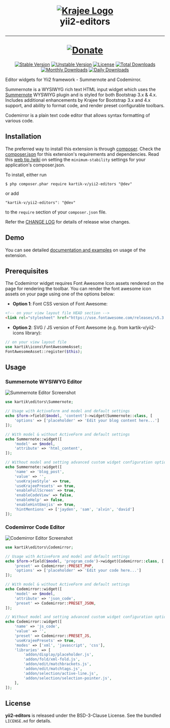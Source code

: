 <h1 align="center">
    <a href="http://demos.krajee.com" title="Krajee Demos" target="_blank">
        <img src="http://kartik-v.github.io/bootstrap-fileinput-samples/samples/krajee-logo-b.png" alt="Krajee Logo"/>
    </a>
    <br>
    yii2-editors
    <hr>
    <a href="https://www.paypal.com/cgi-bin/webscr?cmd=_s-xclick&hosted_button_id=DTP3NZQ6G2AYU"
       title="Donate via Paypal" target="_blank">
        <img src="http://kartik-v.github.io/bootstrap-fileinput-samples/samples/donate.png" alt="Donate"/>
    </a>
</h1>

<div align="center">

[![Stable Version](https://poser.pugx.org/kartik-v/yii2-editors/v/stable)](https://packagist.org/packages/kartik-v/yii2-editors)
[![Unstable Version](https://poser.pugx.org/kartik-v/yii2-editors/v/unstable)](https://packagist.org/packages/kartik-v/yii2-editors)
[![License](https://poser.pugx.org/kartik-v/yii2-editors/license)](https://packagist.org/packages/kartik-v/yii2-editors)
[![Total Downloads](https://poser.pugx.org/kartik-v/yii2-editors/downloads)](https://packagist.org/packages/kartik-v/yii2-editors)
[![Monthly Downloads](https://poser.pugx.org/kartik-v/yii2-editors/d/monthly)](https://packagist.org/packages/kartik-v/yii2-editors)
[![Daily Downloads](https://poser.pugx.org/kartik-v/yii2-editors/d/daily)](https://packagist.org/packages/kartik-v/yii2-editors)

</div>

Editor widgets for Yii2 framework - Summernote and Codemirror.

Summernote is a WYSIWYG rich text HTML input widget which uses the [Summernote](https://summernote.org/) 
WYSWIYG plugin and is styled for both Bootstrap 3.x & 4.x. Includes additional enhancements by Krajee for Bootstrap 3.x and 4.x support, and 
ability to format code, and render preset configurable toolbars.

Codemirror is a plain text code editor that allows syntax formatting of various code.

## Installation

The preferred way to install this extension is through [composer](http://getcomposer.org/download/). Check the [composer.json](https://github.com/kartik-v/yii2-editors/blob/master/composer.json) for this extension's requirements and dependencies. Read this [web tip /wiki](http://webtips.krajee.com/setting-composer-minimum-stability-application/) on setting the `minimum-stability` settings for your application's composer.json.

To install, either run

```
$ php composer.phar require kartik-v/yii2-editors "@dev"
```

or add

```
"kartik-v/yii2-editors": "@dev"
```

to the ```require``` section of your `composer.json` file.

Refer the [CHANGE LOG](https://github.com/kartik-v/yii2-editors/blob/master/CHANGE.md) for details of release wise changes.

## Demo

You can see detailed [documentation and examples](http://demos.krajee.com/editors) on usage of the extension.

## Prerequisites

The Codemirror widget requires Font Awesome Icon assets rendered on the page for rendering the toolbar. You can render the 
font awesome icon assets on your page using one of the options below:

- **Option 1**: Font CSS version of Font Awesome:

```html
<!-- on your view layout file HEAD section -->
<link rel="stylesheet" href="https://use.fontawesome.com/releases/v5.3.1/css/all.css">
```

- **Option 2**: SVG / JS version of Font Awesome (e.g. from kartik-v/yii2-icons library):

```php
// on your view layout file
use kartik\icons\FontAwesomeAsset;
FontAwesomeAsset::register($this);
```


## Usage

### Summernote WYSIWYG Editor

![Summernote Editor Screenshot](https://user-images.githubusercontent.com/3592619/64076550-e568bd80-cce3-11e9-9c62-fe4cdf20be90.png)

```php
use kartik\editors\Summernote;

// Usage with ActiveForm and model and default settings
echo $form->field($model, 'content')->widget(Summernote::class, [
    'options' => ['placeholder' => 'Edit your blog content here...']
]);

// With model & without ActiveForm and default settings
echo Summernote::widget([
    'model' => $model,
    'attribute' => 'html_content',
]);

// Without model and setting advanced custom widget configuration options
echo Summernote::widget([
    'name' => 'blog_post',
    'value' => '',
    'useKrajeeStyle' => true,
    'useKrajeePresets' => true,
    'enableFullScreen' => true,
    'enableCodeView' => false,
    'enableHelp' => false,
    'enableHintEmojis' => true,
    'hintMentions' => ['jayden', 'sam', 'alvin', 'david']
]);
```

### Codemirror Code Editor

![Codemirror Editor Screenshot](https://user-images.githubusercontent.com/3592619/64076610-9c653900-cce4-11e9-8281-8cb7cf94f1a5.png)

```php
use kartik\editors\Codemirror;

// Usage with ActiveForm and model and default settings
echo $form->field($model, 'program_code')->widget(Codemirror::class, [
    'preset' => Codemirror::PRESET_PHP,
    'options' => ['placeholder' => 'Edit your code here...']
]);

// With model & without ActiveForm and default settings
echo Codemirror::widget([
    'model' => $model,
    'attribute' => 'json_code',
    'preset' => Codemirror::PRESET_JSON,
]);

// Without model and setting advanced custom widget configuration options
echo Codemirror::widget([
    'name' => 'js_code',
    'value' => '',
    'preset' => Codemirror::PRESET_JS,
    'useKrajeePresets' => true,
    'modes' => ['xml', 'javascript', 'css'],
    'libraries' => [
        'addon/display/placeholder.js',
        'addon/fold/xml-fold.js',
        'addon/edit/matchbrackets.js',
        'addon/edit/matchtags.js',
        'addon/selection/active-line.js',
        'addon/selection/selection-pointer.js',
    ],
]);
```

## License

**yii2-editors** is released under the BSD-3-Clause License. See the bundled `LICENSE.md` for details.